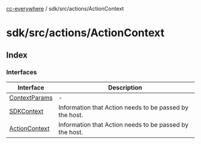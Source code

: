 [cc-everywhere](../../../../index.md) / sdk/src/actions/ActionContext

# sdk/src/actions/ActionContext

## Index

### Interfaces

| Interface | Description |
| ------ | ------ |
| [ContextParams](interfaces/ContextParams.md) | - |
| [SDKContext](interfaces/SDKContext.md) | Information that Action needs to be passed by the host. |
| [ActionContext](interfaces/ActionContext.md) | Information that Action needs to be passed by the host. |
